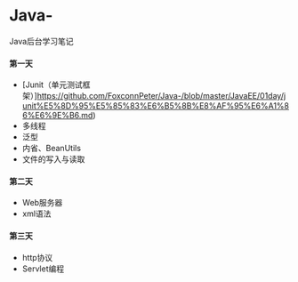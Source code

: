 # Java-
Java后台学习笔记
#### 第一天
- [Junit（单元测试框架）]https://github.com/FoxconnPeter/Java-/blob/master/JavaEE/01day/junit%E5%8D%95%E5%85%83%E6%B5%8B%E8%AF%95%E6%A1%86%E6%9E%B6.md)
- 多线程
- 泛型
- 内省、BeanUtils
- 文件的写入与读取
#### 第二天
- Web服务器
- xml语法
#### 第三天
- http协议
- Servlet编程

